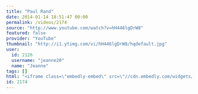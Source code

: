 ```yaml
---
title: "Paul Rand"
date: 2014-01-14 18:51:47 00:00
permalink: /videos/2174
source: "http://www.youtube.com/watch?v=hH446lgDrW8"
featured: false
provider: "YouTube"
thumbnail: "http://i1.ytimg.com/vi/hH446lgDrW8/hqdefault.jpg"
user:
  id: 2126
  username: "jeanne20"
  name: "Jeanne"
tags: []
html: "<iframe class=\"embedly-embed\" src=\"//cdn.embedly.com/widgets/media.html?src=http%3A%2F%2Fwww.youtube.com%2Fembed%2FhH446lgDrW8%3Fwmode%3Dtransparent%26feature%3Doembed&url=http%3A%2F%2Fwww.youtube.com%2Fwatch%3Fv%3DhH446lgDrW8&image=http%3A%2F%2Fi1.ytimg.com%2Fvi%2FhH446lgDrW8%2Fhqdefault.jpg&key=950020ba825211e1a0764040d3dc5c07&type=text%2Fhtml&schema=youtube\" width=\"640\" height=\"480\" scrolling=\"no\" frameborder=\"0\" allowfullscreen></iframe>"
id: 2174
---
```


